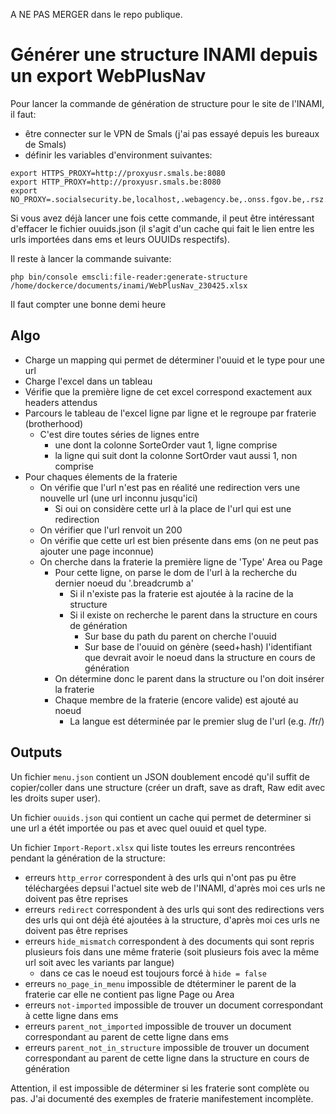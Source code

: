 A NE PAS MERGER dans le repo publique.

# Générer une structure INAMI depuis un export WebPlusNav

Pour lancer la commande de génération de structure pour le site de l'INAMI, il faut:
 * être connecter sur le VPN de Smals (j'ai pas essayé depuis les bureaux de Smals)
 * définir les variables d'environment suivantes:

```
export HTTPS_PROXY=http://proxyusr.smals.be:8080
export HTTP_PROXY=http://proxyusr.smals.be:8080
export NO_PROXY=.socialsecurity.be,localhost,.webagency.be,.onss.fgov.be,.rsz.fgov.be,.smals.be,localhost
```

Si vous avez déjà lancer une fois cette commande, il peut être intéressant d'effacer le fichier ouuids.json 
(il s'agit d'un cache qui fait le lien entre les urls importées dans ems et leurs OUUIDs respectifs).

Il reste à lancer la commande suivante:

```
php bin/console emscli:file-reader:generate-structure /home/dockerce/documents/inami/WebPlusNav_230425.xlsx
```

Il faut compter une bonne demi heure

## Algo
 
  * Charge un mapping qui permet de déterminer l'ouuid et le type pour une url
  * Charge l'excel dans un tableau
  * Vérifie que la première ligne de cet excel correspond exactement aux headers attendus
  * Parcours le tableau de l'excel ligne par ligne et le regroupe par fraterie (brotherhood)
    * C'est dire toutes séries de lignes entre 
      * une dont la colonne SorteOrder vaut 1, ligne comprise
      * la ligne qui suit dont la colonne SortOrder vaut aussi 1, non comprise
  * Pour chaques élements de la fraterie
    * On vérifie que l'url n'est pas en réalité une redirection vers une nouvelle url (une url inconnu jusqu'ici)
      * Si oui on considère cette url à la place  de l'url qui est une redirection
    * On vérifier que l'url renvoit un 200 
    * On vérifie que cette url est bien présente dans ems (on ne peut pas ajouter une page inconnue)
    * On cherche dans la fraterie la première ligne de 'Type' Area ou Page
      * Pour cette ligne, on parse le dom de l'url à la recherche du dernier noeud du '.breadcrumb a'
        * Si il n'existe pas la fraterie est ajoutée à la racine de la structure
        * Si il existe on recherche le parent dans la structure en cours de génération
          * Sur base du path du parent on cherche l'ouuid
          * Sur base de l'ouuid on génère (seed+hash) l'identifiant que devrait avoir le noeud dans la structure en cours de génération
      * On détermine donc le parent dans la structure ou l'on doit insérer la fraterie
      * Chaque membre de la fraterie (encore valide) est ajouté au noeud
        * La langue est déterminée par le premier slug de l'url (e.g. /fr/)

## Outputs

Un fichier `menu.json` contient un JSON doublement encodé qu'il suffit de copier/coller dans une structure (créer un draft, save as draft, Raw edit avec les droits super user).

Un fichier `ouuids.json` qui contient un cache qui permet de determiner si une url a étét importée ou pas et avec quel ouuid et quel type.

Un fichier `Import-Report.xlsx` qui liste toutes les erreurs rencontrées pendant la génération de la structure:

 * erreurs `http_error` correspondent à des urls qui n'ont pas pu être téléchargées depsui l'actuel site web de l'INAMI, d'après moi ces urls ne doivent pas être reprises
 * erreurs `redirect` correspondent à des urls qui sont des redirections vers des urls qui ont déjà été ajoutées à la structure, d'après moi ces urls ne doivent pas être reprises
 * erreurs `hide_mismatch` correspondent à des documents qui sont repris plusieurs fois dans une même fraterie (soit plusieurs fois avec la même url soit avec les variants par langue)
   * dans ce cas le noeud est toujours forcé à `hide = false`
 * erreurs `no_page_in_menu` impossible de dtéterminer le parent de la fraterie car elle ne contient pas ligne Page ou Area
 * erreurs `not-imported` impossible de trouver un document correspondant à cette ligne dans ems
 * erreurs `parent_not_imported` impossible de trouver un document correspondant au parent de cette ligne dans ems
 * erreurs `parent_not_in_structure` impossible de trouver un document correspondant au parent de cette ligne dans la structure en cours de génération



Attention, il est impossible de déterminer si les fraterie sont complète ou pas. J'ai documenté des exemples de fraterie manifestement incomplète.

